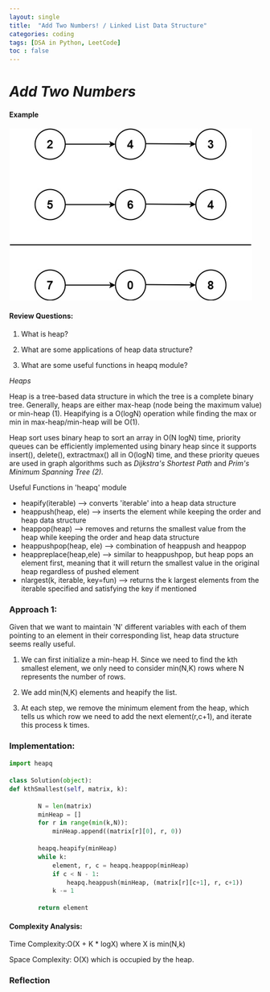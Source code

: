 ```yaml
---
layout: single
title:  "Add Two Numbers! / Linked List Data Structure"
categories: coding
tags: [DSA in Python, LeetCode]
toc : false
---
```


# *Add Two Numbers*


#### Example

![](images/addtwonumber1.jpeg)

#### Review Questions:
1. What is heap?

2. What are some applications of heap data structure?

3. What are some useful functions in heapq module?

*Heaps*

Heap is a tree-based data structure in which the tree is a complete binary tree.
Generally, heaps are either max-heap (node being the maximum value) or min-heap (1).
Heapifying is a O(logN) operation while finding the max or min in max-heap/min-heap will be O(1).

Heap sort uses binary heap to sort an array in O(N logN) time, priority queues can be efficiently implemented using binary heap since it supports insert(), delete(), extractmax() all in O(logN) time, and these priority queues are used in graph algorithms such as *Dijkstra's Shortest Path* and *Prim's Minimum Spanning Tree (2).*

Useful Functions in 'heapq' module

* heapify(iterable) --> converts 'iterable' into a heap data structure
* heappush(heap, ele) --> inserts the element while keeping the order and heap data structure
* heappop(heap) --> removes and returns the smallest value from the heap while keeping the order and heap data structure
* heappushpop(heap, ele) --> combination of heappush and heappop
* heappreplace(heap,ele) --> similar to heappushpop, but heap pops an element first, meaning that it will return the smallest value in the original heap regardless of pushed element
* nlargest(k, iterable, key=fun) --> returns the k largest elements from the iterable specified and satisfying the key if mentioned


### Approach 1:

Given that we want to maintain 'N' different variables with each of them pointing to an element in their corresponding list, heap data structure seems really useful.

1. We can first initialize a min-heap H. Since we need to find the kth smallest element, we only need to consider min(N,K) rows where N represents the number of rows.

2. We add min(N,K) elements and heapify the list.

3. At each step, we remove the minimum element from the heap, which tells us which row we need to add the next element(r,c+1), and iterate this process k times.

### Implementation:

```python
import heapq

class Solution(object):
def kthSmallest(self, matrix, k):

        N = len(matrix)
        minHeap = []
        for r in range(min(k,N)):
            minHeap.append((matrix[r][0], r, 0))

        heapq.heapify(minHeap)
        while k:
            element, r, c = heapq.heappop(minHeap)
            if c < N - 1:
                heapq.heappush(minHeap, (matrix[r][c+1], r, c+1))
            k -= 1
            
        return element
```

#### Complexity Analysis:

Time Complexity:O(X + K * logX) where X is min(N,k)

Space Complexity: O(X) which is occupied by the heap.

### Reflection

